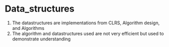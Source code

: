 # Data_structures

1. The datastructures are implementations from CLRS, Algorithm design, and Algorithms
2. The algorithm and datastructures used are not very efficient but used to demonstrate understanding 
